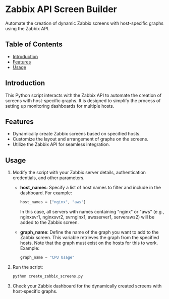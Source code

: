 # Zabbix API Screen Builder

Automate the creation of dynamic Zabbix screens with host-specific graphs using the Zabbix API.

## Table of Contents

- [Introduction](#introduction)
- [Features](#features)
- [Usage](#usage)

## Introduction

This Python script interacts with the Zabbix API to automate the creation of screens with host-specific graphs. It is designed to simplify the process of setting up monitoring dashboards for multiple hosts.

## Features

- Dynamically create Zabbix screens based on specified hosts.
- Customize the layout and arrangement of graphs on the screens.
- Utilize the Zabbix API for seamless integration.

## Usage

1. Modify the script with your Zabbix server details, authentication credentials, and other parameters.

    - **host_names**: Specify a list of host names to filter and include in the dashboard. For example:

        ```python
        host_names = ["nginx", "aws"]
        ```

        In this case, all servers with names containing "nginx" or "aws" (e.g., nginxsvr1, nginxsvr2, svrnginx1, awsserver1, serveraws2) will be added to the Zabbix screen.

    - **graph_name**: Define the name of the graph you want to add to the Zabbix screen. This variable retrieves the graph from the specified hosts. Note that the graph must exist on the hosts for this to work. Example:

        ```python
        graph_name = "CPU Usage"
        ```
1. Run the script:

    ```python
    python create_zabbix_screens.py
    ```

1. Check your Zabbix dashboard for the dynamically created screens with host-specific graphs.
